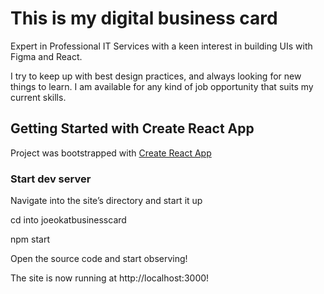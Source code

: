 # This is my digital business card

Expert in Professional IT Services with a keen interest in building UIs with Figma and React.

I try to keep up with best design practices, and always looking for new things to learn. I am available for any kind of job opportunity that suits my current skills.

## Getting Started with Create React App

Project was bootstrapped with [Create React App](https://github.com/facebook/create-react-app)

### Start dev server

Navigate into the site’s directory and start it up

cd into joeokatbusinesscard

npm start

Open the source code and start observing!

The site is now running at http://localhost:3000!
